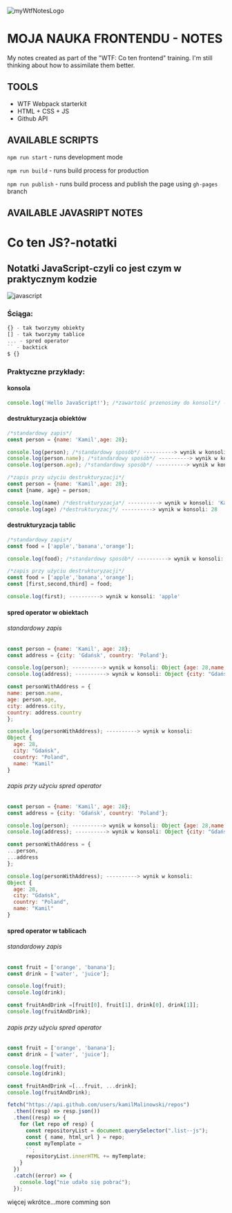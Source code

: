 ![myWtfNotesLogo](https://mir-cdn.behance.net/v1/rendition/project_modules/fs/85c71f90815521.5f10cd28aed53.jpg "Moja nauka Frontendu")

# MOJA NAUKA FRONTENDU - NOTES

My notes created as part of the "WTF: Co ten frontend" training. I'm still thinking about how to assimilate them better.

## TOOLS

- WTF Webpack starterkit
- HTML + CSS + JS
- Github API

## AVAILABLE SCRIPTS

`npm run start` - runs development mode

`npm run build` - runs build process for production

`npm run publish` - runs build process and publish the page using `gh-pages` branch

## AVAILABLE JAVASRIPT NOTES

# Co ten JS?-notatki

## Notatki JavaScript-czyli co jest czym w praktycznym kodzie

![javascript](https://github.com/kamilMalinowski/homepage/blob/master/images/background_homepage_JS.jpg?raw=true)

### Ściąga:
```javascript 
{} - tak tworzymy obiekty
[] - tak tworzymy tablice
... - spred operator
`` - backtick
$ {}

```
### Praktyczne przykłady:
#### konsola
```javascript 
console.log('Hello JavaScript!'); /*zawartość przenosimy do konsoli*/ ----------> wynik w konsoli:'Hello JavaScript!'
```

#### destrukturyzacja obiektów
```javascript 
/*standardowy zapis*/
const person = {name: 'Kamil',age: 28};

console.log(person); /*standardowy sposób*/ ----------> wynik w konsoli: Object {age: 28, name: "Kamil"}
console.log(person.name); /*standardowy sposób*/ ----------> wynik w konsoli: 'Kamil'
console.log(person.age); /*standardowy sposób*/ ----------> wynik w konsoli: 28

/*zapis przy użyciu destrukturyzacji*/
const person = {name: 'Kamil',age: 28};
const {name, age} = person;

console.log(name) /*destrukturyzacja*/ ----------> wynik w konsoli: 'Kamil'
console.log(age) /*destrukturyzacj*/ ----------> wynik w konsoli: 28
```

#### destrukturyzacja tablic
```javascript 
/*standardowy zapis*/
const food = ['apple','banana','orange'];

console.log(food); /*standardowy sposób*/ ----------> wynik w konsoli: ['apple','banana','orange']

/*zapis przy użyciu destrukturyzacji*/
const food = ['apple','banana','orange'];
const [first,second,third] = food;

console.log(first); ----------> wynik w konsoli: 'apple'
```
#### spred operator w obiektach
###### standardowy zapis
```javascript 
const person = {name: 'Kamil', age: 28};
const address = {city: 'Gdańsk', country: 'Poland'};

console.log(person); ----------> wynik w konsoli: Object {age: 28,name: "Kamil"}
console.log(address); ----------> wynik w konsoli: Object {city: "Gdańsk",country: "Poland"}

const personWithAddress = {
name: person.name,
age: person.age,
city: address.city,
country: address.country
};

console.log(personWithAddress); ----------> wynik w konsoli:
Object {
  age: 28,
  city: "Gdańsk",
  country: "Poland",
  name: "Kamil"
}
```
###### zapis przy użyciu spred operator
```javascript 
const person = {name: 'Kamil', age: 28};
const address = {city: 'Gdańsk', country: 'Poland'};

console.log(person); ----------> wynik w konsoli: Object {age: 28,name: "Kamil"}
console.log(address); ----------> wynik w konsoli: Object {city: "Gdańsk",country: "Poland"}

const personWithAddress = {
...person,
...address
};

console.log(personWithAddress); ----------> wynik w konsoli:
Object {
  age: 28,
  city: "Gdańsk",
  country: "Poland",
  name: "Kamil"
}
```

#### spred operator w tablicach
###### standardowy zapis
```javascript 
const fruit = ['orange', 'banana'];
const drink = ['water', 'juice'];

console.log(fruit);
console.log(drink);

const fruitAndDrink =[fruit[0], fruit[1], drink[0], drink[1]];
console.log(fruitAndDrink);
```
###### zapis przy użyciu spred operator
```javascript 
const fruit = ['orange', 'banana'];
const drink = ['water', 'juice'];

console.log(fruit);
console.log(drink);

const fruitAndDrink =[...fruit, ...drink];
console.log(fruitAndDrink);
```

```javascript 
fetch("https://api.github.com/users/kamilMalinowski/repos")
  .then((resp) => resp.json())
  .then((resp) => {
    for (let repo of resp) {
      const repositoryList = document.querySelector(".list--js");
      const { name, html_url } = repo;
      const myTemplate = 
      ``;
      repositoryList.innerHTML += myTemplate;
    }
  })
  .catch((error) => {
    console.log("nie udało się pobrać");
  });
```
więcej wkrótce...more comming son



